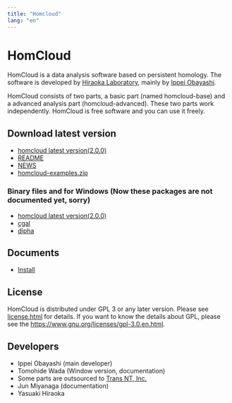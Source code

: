```yaml
---
title: "Homcloud"
lang: "en"
---
```


# HomCloud

HomCloud is a data analysis software based on persistent homology.
The software is developed by 
[Hiraoka Laboratory](http://www.wpi-aimr.tohoku.ac.jp/hiraoka_labo/),
mainly by [Ippei Obayashi](http://www.wpi-aimr.tohoku.ac.jp/hiraoka_labo/obayashi/).

HomCloud consists of two parts,
a basic part (named homcloud-base) and
a advanced analysis part (homcloud-advanced).
These two parts work independently. 
HomCloud is free software and you can use it freely.

## <a name="download"> Download latest version

* [homcloud latest version(2.0.0)](download/homcloud-2.0.0.tar.gz)
* [README](download/README)
* [NEWS](download/NEWS)
* [homcloud-examples.zip](download/homcloud-examples.zip)

### Binary files and for Windows (Now these packages are not documented yet, sorry)

* [homcloud latest version(2.0.0)](download/homcloud-2.0.0-cp36-cp36m-win_amd64.whl)
* [cgal](download/win/cgal-20180514T003016Z-001.zip)
* [dipha](download/win/dipha-20180514T003045Z-001.zip)

## Documents

* [Install](how-to-install.en.html)
<!--- * [基本的な使い方](basic-usage.html) -->

## License

HomCloud is distributed under GPL 3 or any later version.
Please see [license.html](license.html) for details.
If you want to know the details about GPL, please 
see the <https://www.gnu.org/licenses/gpl-3.0.en.html>.

## Developers

* Ippei Obayashi (main developer)
* Tomohide Wada (Window version, documentation)
* Some parts are outsourced to [Trans NT, Inc.](http://www.trans-nt.com/)
* Jun Miyanaga (documentation)
* Yasuaki Hiraoka
